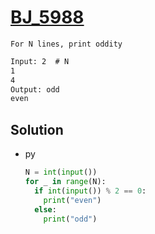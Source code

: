 # [BJ_5988](https://acmicpc.net/problem/5988)

```en
For N lines, print oddity
```

```txt
Input: 2  # N
1
4
Output: odd
even
```

## Solution

* py

  ```py
  N = int(input())
  for _ in range(N):
    if int(input()) % 2 == 0:
      print("even")
    else:
      print("odd")
  ```
